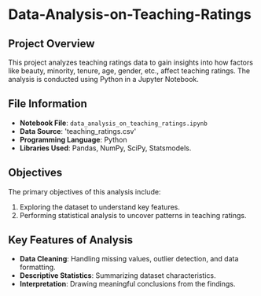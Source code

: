 # Data-Analysis-on-Teaching-Ratings

## Project Overview

This project analyzes teaching ratings data to gain insights into how factors like beauty, minority, tenure, age, gender, etc., affect teaching ratings. The analysis is conducted using Python in a Jupyter Notebook.

## File Information

- **Notebook File**: `data_analysis_on_teaching_ratings.ipynb`
- **Data Source**: 'teaching_ratings.csv'
- **Programming Language**: Python
- **Libraries Used**: Pandas, NumPy, SciPy, Statsmodels.

## Objectives

The primary objectives of this analysis include:

1. Exploring the dataset to understand key features.
2. Performing statistical analysis to uncover patterns in teaching ratings.


## Key Features of Analysis

- **Data Cleaning**: Handling missing values, outlier detection, and data formatting.
- **Descriptive Statistics**: Summarizing dataset characteristics.
- **Interpretation**: Drawing meaningful conclusions from the findings.

